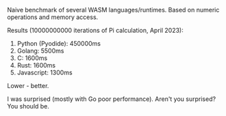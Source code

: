 Naive benchmark of several WASM languages/runtimes.
Based on numeric operations and memory access.

Results (10000000000 iterations of Pi calculation, April 2023):
1. Python (Pyodide): 450000ms
2. Golang: 5500ms
3. C: 1600ms
4. Rust: 1600ms
5. Javascript: 1300ms

Lower - better.

I was surprised (mostly with Go poor performance). Aren't you surprised? You should be.
